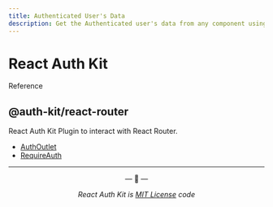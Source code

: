```yaml
---
title: Authenticated User's Data
description: Get the Authenticated user's data from any component using the Auth User Hook or Auth User Higher-order Component.
---
```


# React Auth Kit

Reference
<div data-ea-publisher="authkitarkadipme" data-ea-type="text" data-ea-keywords="web|react|javascript|python|database|node|mongo" id="ref_index"></div>

## @auth-kit/react-router

React Auth Kit Plugin to interact with React Router.

- [AuthOutlet](./react-router/authoutlet.md)
- [RequireAuth](./react-router/requireauth.md)

---

<p align="center">&mdash; 🔑  &mdash;</p>
<p align="center"><i>React Auth Kit is <a href="https://github.com/react-auth-kit/react-auth-kit/blob/master/LICENSE">MIT License</a> code</i></p>
